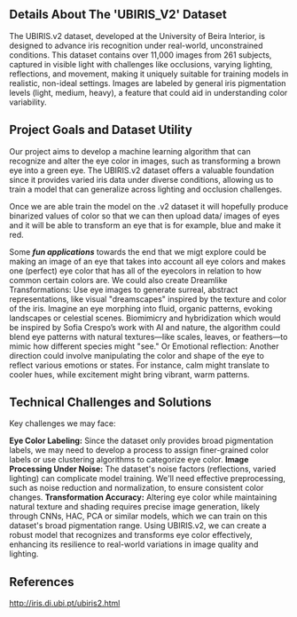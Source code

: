 ## Details About The 'UBIRIS_V2' Dataset
The UBIRIS.v2 dataset, developed at the University of Beira Interior, is designed to advance iris recognition under real-world, unconstrained conditions. This dataset contains over 11,000 images from 261 subjects, captured in visible light with challenges like occlusions, varying lighting, reflections, and movement, making it uniquely suitable for training models in realistic, non-ideal settings. Images are labeled by general iris pigmentation levels (light, medium, heavy), a feature that could aid in understanding color variability.

## Project Goals and Dataset Utility
Our project aims to develop a machine learning algorithm that can recognize and alter the eye color in images, such as transforming a brown eye into a green eye. The UBIRIS.v2 dataset offers a valuable foundation since it provides varied iris data under diverse conditions, allowing us to train a model that can generalize across lighting and occlusion challenges.

Once we are able train the model on the .v2 dataset it will hopefully produce binarized values of color so that we can then upload data/ images of eyes and it will be able to transform an eye that is for example, blue and make it red. 

Some ***fun applications*** towards the end that we migt explore could be making an image of an eye that takes into account all eye colors and makes one (perfect) eye color that has all of the eyecolors in relation to how common certain colors are. We could also create Dreamlike Transformations: Use eye images to generate surreal, abstract representations, like visual "dreamscapes" inspired by the texture and color of the iris. Imagine an eye morphing into fluid, organic patterns, evoking landscapes or celestial scenes. Biomimicry and hybridization which would be inspired by Sofia Crespo’s work with AI and nature, the algorithm could blend eye patterns with natural textures—like scales, leaves, or feathers—to mimic how different species might "see." Or Emotional reflection: Another direction could involve manipulating the color and shape of the eye to reflect various emotions or states. For instance, calm might translate to cooler hues, while excitement might bring vibrant, warm patterns.

## Technical Challenges and Solutions
Key challenges we may face:

**Eye Color Labeling:**  Since the dataset only provides broad pigmentation labels, we may need to develop a process to assign finer-grained color labels or use clustering algorithms to categorize eye color.
**Image Processing Under Noise:** The dataset's noise factors (reflections, varied lighting) can complicate model training. We'll need effective preprocessing, such as noise reduction and normalization, to ensure consistent color changes.
**Transformation Accuracy:** Altering eye color while maintaining natural texture and shading requires precise image generation, likely through CNNs, HAC, PCA or similar models, which we can train on this dataset's broad pigmentation range.
Using UBIRIS.v2, we can create a robust model that recognizes and transforms eye color effectively, enhancing its resilience to real-world variations in image quality and lighting.









## References
http://iris.di.ubi.pt/ubiris2.html
